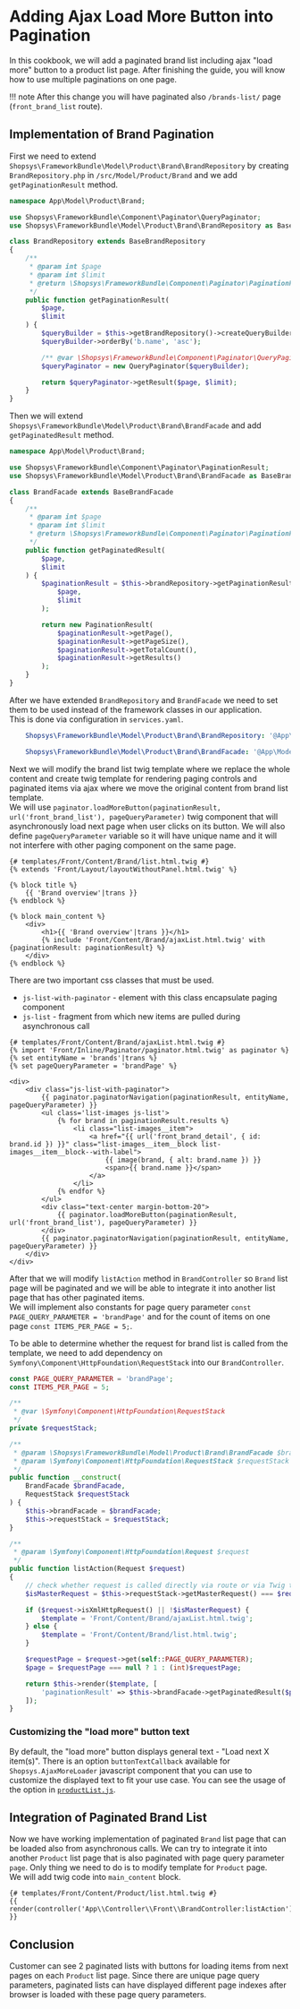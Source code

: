 # Adding Ajax Load More Button into Pagination

In this cookbook, we will add a paginated brand list including ajax "load more" button to a product list page.
After finishing the guide, you will know how to use multiple paginations on one page.  

!!! note
    After this change you will have paginated also `/brands-list/` page (`front_brand_list` route).

## Implementation of Brand Pagination

First we need to extend `Shopsys\FrameworkBundle\Model\Product\Brand\BrandRepository` by creating `BrandRepository.php` in `/src/Model/Product/Brand` and we add `getPaginationResult` method.

```php
namespace App\Model\Product\Brand;

use Shopsys\FrameworkBundle\Component\Paginator\QueryPaginator;
use Shopsys\FrameworkBundle\Model\Product\Brand\BrandRepository as BaseBrandRepository;

class BrandRepository extends BaseBrandRepository
{
    /**
     * @param int $page
     * @param int $limit
     * @return \Shopsys\FrameworkBundle\Component\Paginator\PaginationResult
     */
    public function getPaginationResult(
        $page,
        $limit
    ) {
        $queryBuilder = $this->getBrandRepository()->createQueryBuilder('b');
        $queryBuilder->orderBy('b.name', 'asc');

        /** @var \Shopsys\FrameworkBundle\Component\Paginator\QueryPaginator $queryPaginator */
        $queryPaginator = new QueryPaginator($queryBuilder);

        return $queryPaginator->getResult($page, $limit);
    }
}
```

Then we will extend `Shopsys\FrameworkBundle\Model\Product\Brand\BrandFacade` and add `getPaginatedResult` method.

```php
namespace App\Model\Product\Brand;

use Shopsys\FrameworkBundle\Component\Paginator\PaginationResult;
use Shopsys\FrameworkBundle\Model\Product\Brand\BrandFacade as BaseBrandFacade;

class BrandFacade extends BaseBrandFacade
{
    /**
     * @param int $page
     * @param int $limit
     * @return \Shopsys\FrameworkBundle\Component\Paginator\PaginationResult
     */
    public function getPaginatedResult(
        $page,
        $limit
    ) {
        $paginationResult = $this->brandRepository->getPaginationResult(
            $page,
            $limit
        );

        return new PaginationResult(
            $paginationResult->getPage(),
            $paginationResult->getPageSize(),
            $paginationResult->getTotalCount(),
            $paginationResult->getResults()
        );
    }
}
```

After we have extended `BrandRepository` and `BrandFacade` we need to set them to be used instead of the framework classes in our application.  
This is done via configuration in `services.yaml`.

```yaml
    Shopsys\FrameworkBundle\Model\Product\Brand\BrandRepository: '@App\Model\Product\Brand\BrandRepository'

    Shopsys\FrameworkBundle\Model\Product\Brand\BrandFacade: '@App\Model\Product\Brand\BrandFacade'
```

Next we will modify the brand list twig template where we replace the whole content and create twig template for rendering paging controls and paginated items via ajax where we move the original content from brand list template.  
We will use `paginator.loadMoreButton(paginationResult, url('front_brand_list'), pageQueryParameter)` twig component that will asynchronously load next page when user clicks on its button.
We will also define `pageQueryParameter` variable so it will have unique name and it will not interfere with other paging component on the same page.

```twig
{# templates/Front/Content/Brand/list.html.twig #}
{% extends 'Front/Layout/layoutWithoutPanel.html.twig' %}

{% block title %}
    {{ 'Brand overview'|trans }}
{% endblock %}

{% block main_content %}
    <div>
        <h1>{{ 'Brand overview'|trans }}</h1>
        {% include 'Front/Content/Brand/ajaxList.html.twig' with {paginationResult: paginationResult} %}
    </div>
{% endblock %}
```

There are two important css classes that must be used.

- `js-list-with-paginator` - element with this class encapsulate paging component
- `js-list` - fragment from which new items are pulled during asynchronous call

```twig
{# templates/Front/Content/Brand/ajaxList.html.twig #}
{% import 'Front/Inline/Paginator/paginator.html.twig' as paginator %}
{% set entityName = 'brands'|trans %}
{% set pageQueryParameter = 'brandPage' %}

<div>
    <div class="js-list-with-paginator">
        {{ paginator.paginatorNavigation(paginationResult, entityName, pageQueryParameter) }}
        <ul class='list-images js-list'>
            {% for brand in paginationResult.results %}
                <li class="list-images__item">
                    <a href="{{ url('front_brand_detail', { id: brand.id }) }}" class="list-images__item__block list-images__item__block--with-label">
                        {{ image(brand, { alt: brand.name }) }}
                        <span>{{ brand.name }}</span>
                    </a>
                </li>
            {% endfor %}
        </ul>
        <div class="text-center margin-bottom-20">
            {{ paginator.loadMoreButton(paginationResult, url('front_brand_list'), pageQueryParameter) }}
        </div>
        {{ paginator.paginatorNavigation(paginationResult, entityName, pageQueryParameter) }}
    </div>
</div>
```

After that we will modify `listAction` method in `BrandController` so `Brand` list page will be paginated and we will be able to integrate it into another list page that has other paginated items.  
We will implement also constants for page query parameter `const PAGE_QUERY_PARAMETER = 'brandPage'` and for the count of items on one page `const ITEMS_PER_PAGE = 5;`.

To be able to determine whether the request for brand list is called from the template, we need to add dependency on `Symfony\Component\HttpFoundation\RequestStack` into our `BrandController`.

```php
const PAGE_QUERY_PARAMETER = 'brandPage';
const ITEMS_PER_PAGE = 5;

/**
 * @var \Symfony\Component\HttpFoundation\RequestStack
 */
private $requestStack;

/**
 * @param \Shopsys\FrameworkBundle\Model\Product\Brand\BrandFacade $brandFacade
 * @param \Symfony\Component\HttpFoundation\RequestStack $requestStack
 */
public function __construct(
    BrandFacade $brandFacade,
    RequestStack $requestStack
) {
    $this->brandFacade = $brandFacade;
    $this->requestStack = $requestStack;
}

/**
 * @param \Symfony\Component\HttpFoundation\Request $request
 */
public function listAction(Request $request)
{
    // check whether request is called directly via route or via Twig template
    $isMasterRequest = $this->requestStack->getMasterRequest() === $request;

    if ($request->isXmlHttpRequest() || !$isMasterRequest) {
        $template = 'Front/Content/Brand/ajaxList.html.twig';
    } else {
        $template = 'Front/Content/Brand/list.html.twig';
    }

    $requestPage = $request->get(self::PAGE_QUERY_PARAMETER);
    $page = $requestPage === null ? 1 : (int)$requestPage;

    return $this->render($template, [
        'paginationResult' => $this->brandFacade->getPaginatedResult($page, self::ITEMS_PER_PAGE),
    ]);
}
```

### Customizing the "load more" button text

By default, the "load more" button displays general text - "Load next X item(s)".
There is an option `buttonTextCallback` available for `Shopsys.AjaxMoreLoader` javascript component that you can use to customize the displayed text to fit your use case.
You can see the usage of the option in [`productList.js`](https://github.com/shopsys/shopsys/blob/9.0/project-base/src/Resources/scripts/frontend/product/productList.js).

## Integration of Paginated Brand List

Now we have working implementation of paginated `Brand` list page that can be loaded also from asynchronous calls.
We can try to integrate it into another `Product` list page that is also paginated with page query parameter `page`.
Only thing we need to do is to modify template for `Product` page.  
We will add twig code into `main_content` block.

```twig
{# templates/Front/Content/Product/list.html.twig #}
{{ render(controller('App\\Controller\\Front\\BrandController:listAction')) }}
```

## Conclusion

Customer can see 2 paginated lists with buttons for loading items from next pages on each `Product` list page.
Since there are unique page query parameters, paginated lists can have displayed different page indexes after browser is loaded with these page query parameters.
